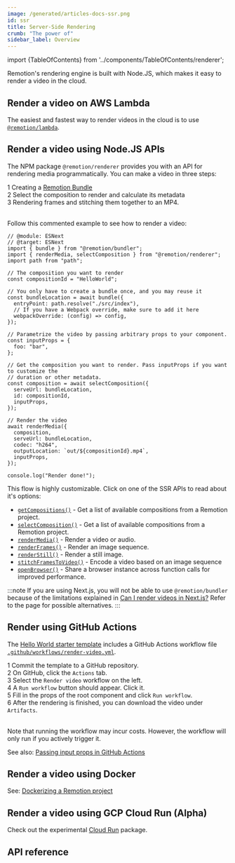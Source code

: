 ```yaml
---
image: /generated/articles-docs-ssr.png
id: ssr
title: Server-Side Rendering
crumb: "The power of"
sidebar_label: Overview
---
```


import {TableOfContents} from '../components/TableOfContents/renderer';

Remotion's rendering engine is built with Node.JS, which makes it easy to render a video in the cloud.

## Render a video on AWS Lambda

The easiest and fastest way to render videos in the cloud is to use [`@remotion/lambda`](/docs/lambda).

## Render a video using Node.JS APIs

The NPM package `@remotion/renderer` provides you with an API for rendering media programmatically. You can make a video in three steps:

<Step>1</Step> Creating a <a href="/docs/terminology#bundle">Remotion Bundle</a><br/>
<Step>2</Step> Select the composition to render and calculate its metadata<br/>
<Step>3</Step> Rendering frames and stitching them together to an MP4.<br/><br/>

Follow this commented example to see how to render a video:

```tsx twoslash title="render.mjs"
// @module: ESNext
// @target: ESNext
import { bundle } from "@remotion/bundler";
import { renderMedia, selectComposition } from "@remotion/renderer";
import path from "path";

// The composition you want to render
const compositionId = "HelloWorld";

// You only have to create a bundle once, and you may reuse it
const bundleLocation = await bundle({
  entryPoint: path.resolve("./src/index"),
  // If you have a Webpack override, make sure to add it here
  webpackOverride: (config) => config,
});

// Parametrize the video by passing arbitrary props to your component.
const inputProps = {
  foo: "bar",
};

// Get the composition you want to render. Pass inputProps if you want to customize the
// duration or other metadata.
const composition = await selectComposition({
  serveUrl: bundleLocation,
  id: compositionId,
  inputProps,
});

// Render the video
await renderMedia({
  composition,
  serveUrl: bundleLocation,
  codec: "h264",
  outputLocation: `out/${compositionId}.mp4`,
  inputProps,
});

console.log("Render done!");
```

This flow is highly customizable. Click on one of the SSR APIs to read about it's options:

- [`getCompositions()`](/docs/renderer/get-compositions) - Get a list of available compositions from a Remotion project.
- [`selectComposition()`](/docs/renderer/select-composition) - Get a list of available compositions from a Remotion project.
- [`renderMedia()`](/docs/renderer/render-media) - Render a video or audio.
- [`renderFrames()`](/docs/renderer/render-frames) - Render an image sequence.
- [`renderStill()`](/docs/renderer/render-still) - Render a still image.
- [`stitchFramesToVideo()`](/docs/renderer/stitch-frames-to-video) - Encode a video based on an image sequence
- [`openBrowser()`](/docs/renderer/open-browser) - Share a browser instance across function calls for improved performance.

:::note
If you are using Next.js, you will not be able to use `@remotion/bundler` because of the limitations explained in [Can I render videos in Next.js?](https://www.remotion.dev/docs/miscellaneous/vercel-functions#can-i-render-videos-in-nextjs) Refer to the page for possible alternatives.
:::

## Render using GitHub Actions

The [Hello World starter template](https://github.com/remotion-dev/template-helloworld) includes a GitHub Actions workflow file [`.github/workflows/render-video.yml`](https://github.com/remotion-dev/template-helloworld/blob/main/.github/workflows/render-video.yml).

<Step>1</Step> Commit the template to a GitHub repository.<br/>
<Step>2</Step> On GitHub, click the <code>Actions</code> tab.<br/>
<Step>3</Step> Select the <code>Render video</code> workflow on the left.<br/>
<Step>4</Step> A <code>Run workflow</code> button should appear. Click it.<br/>
<Step>5</Step> Fill in the props of the root component and click <code>Run workflow</code>. <br/>
<Step>6</Step> After the rendering is finished, you can download the video under <code>Artifacts</code>.<br/><br/>

Note that running the workflow may incur costs. However, the workflow will only run if you actively trigger it.

See also: [Passing input props in GitHub Actions](/docs/parameterized-rendering#passing-input-props-in-github-actions)

## Render a video using Docker

See: [Dockerizing a Remotion project](/docs/docker)

## Render a video using GCP Cloud Run (Alpha)

Check out the experimental [Cloud Run](/docs/cloudrun-alpha) package.

## API reference

<TableOfContents />
